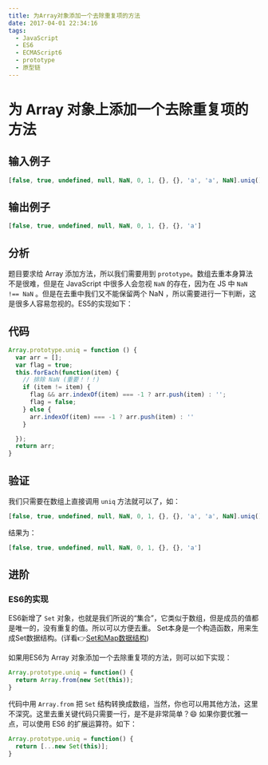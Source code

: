 ```yaml
---
title: 为Array对象添加一个去除重复项的方法
date: 2017-04-01 22:34:16
tags:
  - JavaScript
  - ES6
  - ECMAScript6
  - prototype
  - 原型链
---
```


# 为 Array 对象上添加一个去除重复项的方法
 
## 输入例子

```javascript
[false, true, undefined, null, NaN, 0, 1, {}, {}, 'a', 'a', NaN].uniq()
```

## 输出例子

```javascript
[false, true, undefined, null, NaN, 0, 1, {}, {}, 'a']
```
## 分析
题目要求给 Array 添加方法，所以我们需要用到 `prototype`。数组去重本身算法不是很难，但是在 JavaScript 中很多人会忽视 `NaN` 的存在，因为在 JS 中 `NaN !== NaN` 。但是在去重中我们又不能保留两个 NaN ，所以需要进行一下判断，这是很多人容易忽视的。ES5的实现如下：

## 代码

```javascript
Array.prototype.uniq = function () {
  var arr = [];
  var flag = true;
  this.forEach(function(item) {
    // 排除 NaN (重要！！！)
    if (item != item) {
      flag && arr.indexOf(item) === -1 ? arr.push(item) : '';
      flag = false;
    } else {
      arr.indexOf(item) === -1 ? arr.push(item) : ''
    }

  });
  return arr;
}
```
## 验证
我们只需要在数组上直接调用 `uniq` 方法就可以了，如：

```javascript
[false, true, undefined, null, NaN, 0, 1, {}, {}, 'a', 'a', NaN].uniq()
```
结果为：

```javascript
[false, true, undefined, null, NaN, 0, 1, {}, {}, 'a']
```

## 进阶
### ES6的实现
ES6新增了 `Set` 对象，也就是我们所说的“集合”，它类似于数组，但是成员的值都是唯一的，没有重复的值。所以可以方便去重。
Set本身是一个构造函数，用来生成Set数据结构。(详看👉[Set和Map数据结构](https://microzz.com/2017/01/05/set-map/))

如果用ES6为 Array 对象添加一个去除重复项的方法，则可以如下实现：

```javascript
Array.prototype.uniq = function() {
  return Array.from(new Set(this));
}
```
代码中用 `Array.from` 把 `Set` 结构转换成数组，当然，你也可以用其他方法，这里不深究。这里去重关键代码只需要一行，是不是非常简单？😄
如果你要优雅一点，可以使用 ES6 的扩展运算符。如下：

```javascript
Array.prototype.uniq = function() {
  return [...new Set(this)];
}
```

